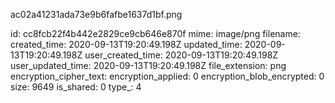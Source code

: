 ac02a41231ada73e9b6fafbe1637d1bf.png

id: cc8fcb22f4b442e2829ce9cb646e870f
mime: image/png
filename: 
created_time: 2020-09-13T19:20:49.198Z
updated_time: 2020-09-13T19:20:49.198Z
user_created_time: 2020-09-13T19:20:49.198Z
user_updated_time: 2020-09-13T19:20:49.198Z
file_extension: png
encryption_cipher_text: 
encryption_applied: 0
encryption_blob_encrypted: 0
size: 9649
is_shared: 0
type_: 4